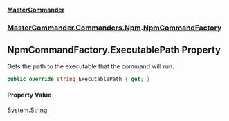 #### [MasterCommander](MasterCommander.md 'MasterCommander')
### [MasterCommander.Commanders.Npm](MasterCommander.md#MasterCommander.Commanders.Npm 'MasterCommander.Commanders.Npm').[NpmCommandFactory](NpmCommandFactory.md 'MasterCommander.Commanders.Npm.NpmCommandFactory')

## NpmCommandFactory.ExecutablePath Property

Gets the path to the executable that the command will run.

```csharp
public override string ExecutablePath { get; }
```

#### Property Value
[System.String](https://docs.microsoft.com/en-us/dotnet/api/System.String 'System.String')
